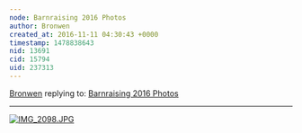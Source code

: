 ```yaml
---
node: Barnraising 2016 Photos
author: Bronwen
created_at: 2016-11-11 04:30:43 +0000
timestamp: 1478838643
nid: 13691
cid: 15794
uid: 237313
---
```




[Bronwen](../profile/Bronwen) replying to: [Barnraising 2016 Photos](../notes/bronwen/11-10-2016/barnraising-2016-photos)

----
[![IMG_2098.JPG](https://publiclab.org/system/images/photos/000/018/766/large/IMG_2098.JPG)](https://publiclab.org/system/images/photos/000/018/766/original/IMG_2098.JPG)


